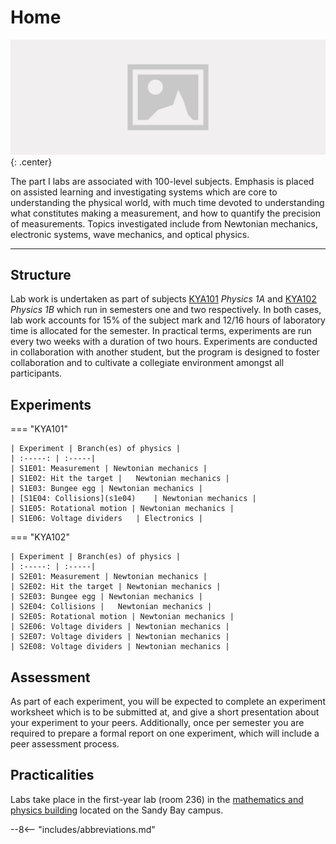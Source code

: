 # Home

![](header.jpg){: .center}

The part I labs are associated with 100-level subjects. Emphasis is placed on assisted learning and investigating systems which are core to understanding the physical world, with much time devoted to understanding what constitutes making a measurement, and how to quantify the precision of measurements. Topics investigated include from Newtonian mechanics, electronic systems, wave mechanics, and optical physics.

---

## Structure

Lab work is undertaken as part of subjects [KYA101](https://www.utas.edu.au/courses/cse/units/kya101-physics-1a) *Physics 1A* and [KYA102](https://www.utas.edu.au/courses/cse/units/kya102-physics-1b) *Physics 1B* which run in semesters one and two respectively. In both cases, lab work accounts for 15% of the subject mark and 12/16 hours of laboratory time is allocated for the semester. In practical terms, experiments are run every two weeks with a duration of two hours. Experiments are conducted in collaboration with another student, but the program is designed to foster collaboration and to cultivate a collegiate environment amongst all participants.

## Experiments

=== "KYA101"

    | Experiment | Branch(es) of physics |
    | :-----: | :-----|
    | S1E01: Measurement | Newtonian mechanics |
    | S1E02: Hit the target |	Newtonian mechanics |
    | S1E03: Bungee egg	| Newtonian mechanics |
    | [S1E04: Collisions](s1e04)	| Newtonian mechanics |
    | S1E05: Rotational motion | Newtonian mechanics |
    | S1E06: Voltage dividers	| Electronics |

=== "KYA102"

    | Experiment | Branch(es) of physics |
    | :-----: | :-----|
    | S2E01: Measurement | Newtonian mechanics |
    | S2E02: Hit the target | Newtonian mechanics |
    | S2E03: Bungee egg | Newtonian mechanics |
    | S2E04: Collisions |	Newtonian mechanics |
    | S2E05: Rotational motion | Newtonian mechanics |
    | S2E06: Voltage dividers |	Newtonian mechanics |
    | S2E07: Voltage dividers |	Newtonian mechanics |
    | S2E08: Voltage dividers |	Newtonian mechanics |

## Assessment
As part of each experiment, you will be expected to complete an experiment worksheet which is to be submitted at, and give a short presentation about your experiment to your peers. Additionally, once per semester you are required to prepare a formal report on one experiment, which will include a peer assessment process.

## Practicalities
Labs take place in the first-year lab (room 236) in the [mathematics and physics building](https://www.openstreetmap.org/way/23959304) located on the Sandy Bay campus.

--8<-- "includes/abbreviations.md"
